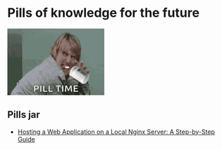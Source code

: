 # Pills of knowledge for the future

![pill-time](./assets/pill-time.gif)

## Pills jar

- [Hosting a Web Application on a Local Nginx Server: A Step-by-Step Guide](./HOSTING_A_WEB_APP.md)
